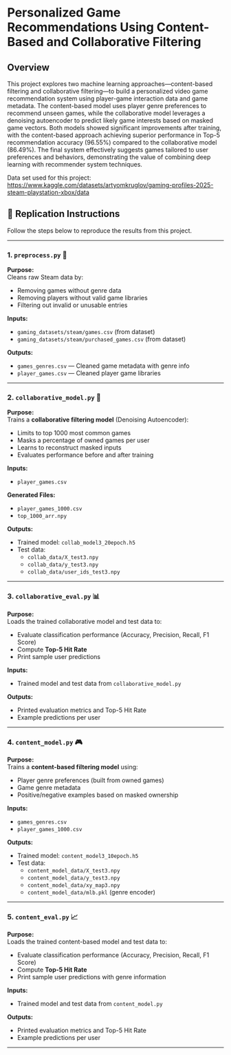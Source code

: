 # Personalized Game Recommendations Using Content-Based and Collaborative Filtering

## Overview
This project explores two machine learning approaches—content-based filtering and collaborative filtering—to build a personalized video game recommendation system using player-game interaction data and game metadata. The content-based model uses player genre preferences to recommend unseen games, while the collaborative model leverages a denoising autoencoder to predict likely game interests based on masked game vectors. Both models showed significant improvements after training, with the content-based approach achieving superior performance in Top-5 recommendation accuracy (96.55%) compared to the collaborative model (86.49%). The final system effectively suggests games tailored to user preferences and behaviors, demonstrating the value of combining deep learning with recommender system techniques.

Data set used for this project: https://www.kaggle.com/datasets/artyomkruglov/gaming-profiles-2025-steam-playstation-xbox/data

## 🔁 Replication Instructions

Follow the steps below to reproduce the results from this project.

---

### 1. `preprocess.py` 🧼  
**Purpose:**  
Cleans raw Steam data by:
- Removing games without genre data  
- Removing players without valid game libraries  
- Filtering out invalid or unusable entries  

**Inputs:**  
- `gaming_datasets/steam/games.csv`  (from dataset)
- `gaming_datasets/steam/purchased_games.csv`  (from dataset)

**Outputs:**  
- `games_genres.csv` — Cleaned game metadata with genre info  
- `player_games.csv` — Cleaned player game libraries  

---

### 2. `collaborative_model.py` 🤝  
**Purpose:**  
Trains a **collaborative filtering model** (Denoising Autoencoder):
- Limits to top 1000 most common games  
- Masks a percentage of owned games per user  
- Learns to reconstruct masked inputs  
- Evaluates performance before and after training  

**Inputs:**  
- `player_games.csv`  

**Generated Files:**  
- `player_games_1000.csv`  
- `top_1000_arr.npy`  

**Outputs:**  
- Trained model: `collab_model3_20epoch.h5`  
- Test data:  
  - `collab_data/X_test3.npy`  
  - `collab_data/y_test3.npy`  
  - `collab_data/user_ids_test3.npy`  

---

### 3. `collaborative_eval.py` 📊  
**Purpose:**  
Loads the trained collaborative model and test data to:
- Evaluate classification performance (Accuracy, Precision, Recall, F1 Score)  
- Compute **Top-5 Hit Rate**  
- Print sample user predictions  

**Inputs:**  
- Trained model and test data from `collaborative_model.py`  

**Outputs:**  
- Printed evaluation metrics and Top-5 Hit Rate  
- Example predictions per user  

---

### 4. `content_model.py` 🎮  
**Purpose:**  
Trains a **content-based filtering model** using:
- Player genre preferences (built from owned games)  
- Game genre metadata  
- Positive/negative examples based on masked ownership  

**Inputs:**  
- `games_genres.csv`  
- `player_games_1000.csv`  

**Outputs:**  
- Trained model: `content_model3_10epoch.h5`  
- Test data:  
  - `content_model_data/X_test3.npy`  
  - `content_model_data/y_test3.npy`  
  - `content_model_data/xy_map3.npy`  
  - `content_model_data/mlb.pkl` (genre encoder)  

---

### 5. `content_eval.py` 📈  
**Purpose:**  
Loads the trained content-based model and test data to:
- Evaluate classification performance (Accuracy, Precision, Recall, F1 Score)  
- Compute **Top-5 Hit Rate**  
- Print sample user predictions with genre information  

**Inputs:**  
- Trained model and test data from `content_model.py`  

**Outputs:**  
- Printed evaluation metrics and Top-5 Hit Rate  
- Example predictions per user  

---

